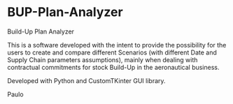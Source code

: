 # BUP-Plan-Analyzer
Build-Up Plan Analyzer

This is a software developed with the intent to provide the possibility for the users to create and compare different Scenarios (with different Date and Supply Chain parameters assumptions), 
mainly when dealing with contractual commitments for stock Build-Up in the aeronautical business.

Developed with Python and CustomTKinter GUI library.

Paulo
